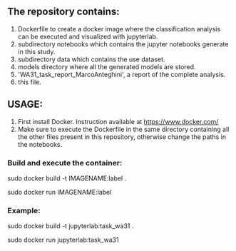 ## The repository contains:
1. Dockerfile to create a docker image where the classification analysis can be executed and visualized with jupyterlab.
2. subdirectory notebooks which contains the jupyter notebooks generate in this study.
3. subdirectory data which contains the use dataset.
4. models directory where all the generated models are stored.
5. 'WA31_task_report_MarcoAnteghini', a report of the complete analysis.
6. this file.

## USAGE:

1. First install Docker. Instruction available at https://www.docker.com/
2. Make sure to execute the Dockerfile in the same directory containing all the other files present in this repository, otherwise change the paths in the notebooks.


### Build and execute the container:

sudo docker build -t IMAGENAME:label .

sudo docker run IMAGENAME:label

### Example:
sudo docker build -t jupyterlab:task_wa31 . 

sudo docker run jupyterlab:task_wa31





